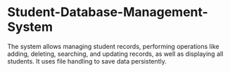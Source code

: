 # Student-Database-Management-System
The system allows managing student records, performing operations like adding, deleting, searching, and updating records, as well as displaying all students. It uses file handling to save data persistently.
